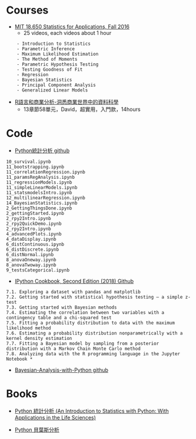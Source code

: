 # Courses

* [MIT 18.650 Statistics for Applications, Fall 2016](https://ocw.mit.edu/courses/mathematics/18-650-statistics-for-applications-fall-2016/)
  + 25 videos, each videos about 1 hour

``` 
    - Introduction to Statistics
    - Parametric Inference
    - Maximum Likelihood Estimation
    - The Method of Moments
    - Parametric Hypothesis Testing
    - Testing Goodness of Fit
    - Regression
    - Bayesian Statistics
    - Principal Component Analysis
    - Generalized Linear Models

```

* [R語言和商業分析-洞悉商業世界中的資料科學](https://hahow.in/courses/5b0c13932ea496001e2387b9/discussions?item=5b1941a4567cc1001e4067cd)
  + 13章節58單元，David，超實用，入門款，14hours

# Code

* [Python統計分析 github](https://github.com/thomas-haslwanter/statsintro_python/tree/master/ipynb)

``` 
10_survival.ipynb
11_bootstrapping.ipynb
11_correlationRegression.ipynb
11_paramsRegAnalysis.ipynb
11_regressionModels.ipynb
11_simpleLinearModels.ipynb
11_statsmodelsIntro.ipynb
12_multilinearRegression.ipynb
14_BayesianStatistics.ipynb
2_GettingThingsDone.ipynb
2_gettingStarted.ipynb
2_rpy2Intro.ipynb
2_rpy2QuickDemo.ipynb
2_rpy2Intro.ipynb
4_advancedPlots.ipynb
4_dataDisplay.ipynb
6_distContinuous.ipynb
6_distDiscrete.ipynb
6_distNormal.ipynb
8_anovaOneway.ipynb
8_anovaTwoway.ipynb
9_testsCategorical.ipynb

```

* [IPython Cookbook, Second Edition (2018) Github](https://github.com/ipython-books/cookbook-2nd)

``` 
7.1. Exploring a dataset with pandas and matplotlib
7.2. Getting started with statistical hypothesis testing — a simple z-test
7.3. Getting started with Bayesian methods
7.4. Estimating the correlation between two variables with a contingency table and a chi-squared test
7.5. Fitting a probability distribution to data with the maximum likelihood method
7.6. Estimating a probability distribution nonparametrically with a kernel density estimation
7.7. Fitting a Bayesian model by sampling from a posterior distribution with a Markov Chain Monte Carlo method
7.8. Analyzing data with the R programming language in the Jupyter Notebook *

```

* [Bayesian-Analysis-with-Python github](https://github.com/PacktPublishing/Bayesian-Analysis-with-Python)

# Books

* [Python 統計分析 (An Introduction to Statistics with Python: With Applications in the Life Sciences)](https://www.tenlong.com.tw/products/9787115493842)

* [Python 貝葉斯分析](https://www.tenlong.com.tw/products/9787115476173)
